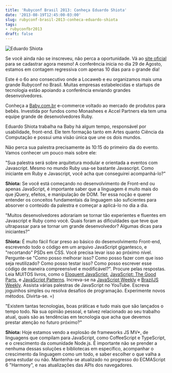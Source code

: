 ```yaml
---
title: 'Rubyconf Brasil 2013: Conheça Eduardo Shiota'
date: '2013-08-19T12:45:00-03:00'
slug: rubyconf-brasil-2013-conheca-eduardo-shiota
tags:
- rubyconfbr2013
draft: false
---
```


![Eduardo Shiota](http://www.rubyconf.com.br/assets/speakers/EduardoShiota-4c75335a678896e26b9548872cd6d7d4.jpg)

Se você ainda não se inscreveu, não perca a oportunidade. Vá ao [site oficial](http://www.rubyconf.com.br) para se cadastrar agora mesmo! A conferência inicia no dia 29 de Agosto, estamos em contagem regressiva com apenas 10 dias para o grande dia!

Este é o 6o ano consecutivo onde a Locaweb e eu organizamos mais uma grande Rubyconf no Brasil. Muitas empresas estabelecidas e startups de tecnologia estão apoiando a conferência enviando grandes desenvolvedores.

Conheça a [Baby.com.br](http://www.baby.com.br/) e-commerce voltado ao mercado de produtos para bebês. Investida por fundos como Monashees e Accel Partners ela tem uma equipe grande de desenvolvedores Ruby.

Eduardo Shiota trabalha na Baby há algum tempo, responsável por usabilidade, front-end. Ele tem formação tanto em Artes quanto Ciência da Computação e possui uma visão única que une os dois mundos.

Não perca sua palestra precisamente às 10:15 do primeiro dia do evento. Vamos conhecer um pouco mais sobre ele:

"Sua palestra será sobre arquitetura modular e orientada a eventos com Javascript. Mesmo no mundo Ruby usa-se bastante Javascript. Como iniciante em Ruby e Javascript, você acha que conseguirei acompanhá-lo?"

**Shiota:** Se você está começando no desenvolvimento de Front-end ou apenas JavaScript, é importante saber que a linguagem é muito mais do que jQuery, efeitos, e manipulação de DOM. Ter essa noção e querer entender os conceitos fundamentais da linguagem são suficientes para absorver o conteúdo da palestra e começar a aplicá-lo no dia a dia.

"Muitos desenvolvedores adorariam se tornar tão experientes e fluentes em Javascript e Ruby como você. Quais foram as dificuldades que teve que ultrapassar para se tornar um grande desenvolvedor? Algumas dicas para iniciantes?"

**Shiota:** É muito fácil ficar preso ao básico do desenvolvimento Front-end, escrevendo todo o código em um arquivo JavaScript gigantesco, e "recortando" PSDs em CSS. Você precisa levar isso ao próximo nível. Pergunte-se "Como posso melhorar isso? Como posso fazer com que isso seja reutilizado? Como posso testar isso? Como posso escrever esse código de maneira compreensível e modificável?". Procure pelas respostas. Leia MUITOS livros, como o [Eloquent JavaScript](http://eloquentjavascript.net/), [JavaScript: The Good Parts](http://shop.oreilly.com/product/9780596517748.do), e [JavaScript Patterns](http://shop.oreilly.com/product/9780596806767.do). Increva-se na [JavaScript Weekly](http://javascriptweekly.com/) e [BrazilJS Weekly](http://braziljs.org/). Assista várias palestras de JavaScript no YouTube. Escreva joguinhos simples ou resolva desafios de programação. Experimente novos métodos. Divirta-se. =)

"Existem tantas tecnologias, boas práticas e tudo mais que são lançados o tempo todo. Na sua opinião pessoal, e talvez relacionado ao seu trabalho atual, quais são as tendências em tecnologia que acha que devemos prestar atenção no futuro próximo?"

**Shiota:** Hoje estamos vendo a explosão de frameworks JS MV*, de linguagens que compilam para JavaScript, como CoffeeScript e TypeScript, e o crescimento da comunidade Node.js. É importante não se prender a nenhuma dessas soluções e bibliotecas em específico, acompanhar o crescimento da linguagem como um todo, e saber escolher o que valha a pena estudar ou não. Mantenha-se atualizado no progresso do ECMAScript 6 "Harmony", e nas atualizações das APIs dos navegadores.
